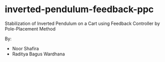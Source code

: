 # inverted-pendulum-feedback-ppc

Stabilization of Inverted Pendulum on a Cart using Feedback Controller by Pole-Placement Method

By:
- Noor Shafira
- Raditya Bagus Wardhana
